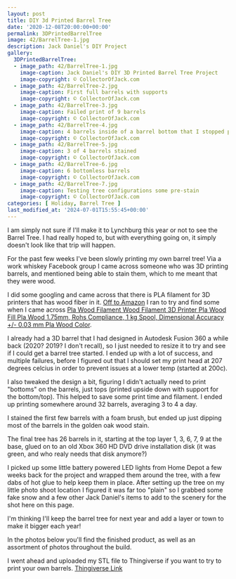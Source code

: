 ```yaml
---
layout: post
title: DIY 3d Printed Barrel Tree
date: '2020-12-08T20:00:00+00:00'
permalink: 3DPrintedBarrelTree
image: 42/BarrelTree-1.jpg
description: Jack Daniel's DIY Project
gallery:
  3DPrintedBarrelTree:
  - image_path: 42/BarrelTree-1.jpg
    image-caption: Jack Daniel's DIY 3D Printed Barrel Tree Project
    image-copyright: © CollectorOfJack.com
  - image_path: 42/BarrelTree-2.jpg
    image-caption: First full barrels with supports
    image-copyright: © CollectorOfJack.com
  - image_path: 42/BarrelTree-3.jpg
    image-caption: Failed print of 9 barrels
    image-copyright: © CollectorOfJack.com
  - image_path: 42/BarrelTree-4.jpg
    image-caption: 4 barrels inside of a barrel bottom that I stopped printing
    image-copyright: © CollectorOfJack.com
  - image_path: 42/BarrelTree-5.jpg
    image-caption: 3 of 4 barrels stained
    image-copyright: © CollectorOfJack.com
  - image_path: 42/BarrelTree-6.jpg
    image-caption: 6 bottomless barrels
    image-copyright: © CollectorOfJack.com
  - image_path: 42/BarrelTree-7.jpg
    image-caption: Testing tree configurations some pre-stain
    image-copyright: © CollectorOfJack.com
categories: [ Holiday, Barrel Tree ]
last_modified_at: '2024-07-01T15:55:45+00:00'
---
```


I am simply not sure if I'll make it to Lynchburg this year or not to see the Barrel Tree. I had really hoped to, but with everything going on, it simply doesn't look like that trip will happen. 

For the past few weeks I've been slowly printing my own barrel tree! Via a work whiskey Facebook group I came across someone who was 3D printing barrels, and mentioned being able to stain them, which to me meant that they were wood.

I did some googling and came across that there is PLA filament for 3D printers that has wood fiber in it. [Off to Amazon](https://amzn.to/36YtDvr) I ran to try and find some when I came across [Pla Wood Filament Wood Filament 3D Printer Pla Wood Fill Pla Wood 1.75mm, Rohs Compliance, 1 kg Spool, Dimensional Accuracy +/- 0.03 mm Pla Wood Color](https://amzn.to/36YtDvr).

I already had a 3D barrel that I had designed in Autodesk Fusion 360 a while back (2020? 2019? I don't recall), so I just needed to resize it to try and see if I could get a barrel tree started. I ended up with a lot of success, and multiple failures, before I figured out that I should set my print head at 207 degrees celcius in order to prevent issues at a lower temp (started at 200c). 

I also tweaked the design a bit, figuring I didn't actually need to print "bottoms" on the barrels, just tops (printed upside down with support for the bottom/top). This helped to save some print time and filament. I ended up printing somewhere around 32 barrels, averaging 3 to 4 a day. 

I stained the first few barrels with a foam brush, but ended up just dipping most of the barrels in the golden oak wood stain. 

The final tree has 26 barrels in it, starting at the top layer 1, 3, 6, 7, 9 at the base, glued on to an old Xbox 360 HD DVD drive installation disk (it was green, and who realy needs that disk anymore?)

I picked up some little battery powered LED lights from Home Depot a few weeks back for the project and wrapped them around the tree, with a few dabs of hot glue to help keep them in place. After setting up the tree on my little photo shoot location I figured it was far too "plain" so I grabbed some fake snow and a few other Jack Daniel's items to add to the scenery for the shot here on this page.

I'm thinking I'll keep the barrel tree for next year and add a layer or town to make it bigger each year!

In the photos below you'll find the finished product, as well as an assortment of photos throughout the build.

I went ahead and uploaded my STL file to Thingiverse if you want to try to print your own barrels. [Thingiverse Link](https://www.thingiverse.com/thing:4680524)
